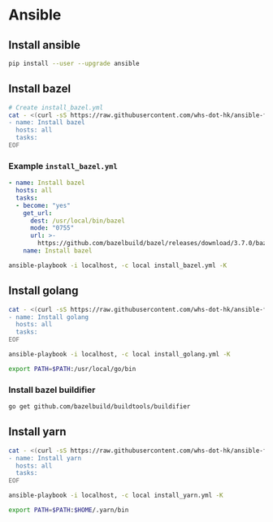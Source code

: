 # Ansible
## Install ansible
```sh
pip install --user --upgrade ansible
```

## Install bazel
```sh
# Create install_bazel.yml
cat - <(curl -sS https://raw.githubusercontent.com/whs-dot-hk/ansible-fedora-32/master/roles/bazel/tasks/main.yml | sed 's|^|  |') <<EOF > install_bazel.yml
- name: Install bazel
  hosts: all
  tasks:
EOF
```

### Example `install_bazel.yml`
```yaml
- name: Install bazel
  hosts: all
  tasks:
  - become: "yes"
    get_url:
      dest: /usr/local/bin/bazel
      mode: "0755"
      url: >-
        https://github.com/bazelbuild/bazel/releases/download/3.7.0/bazel-3.7.0-linux-x86_64
    name: Install bazel
```

```sh
ansible-playbook -i localhost, -c local install_bazel.yml -K
```

## Install golang
```sh
cat - <(curl -sS https://raw.githubusercontent.com/whs-dot-hk/ansible-fedora-32/master/roles/golang/tasks/main.yml | sed 's|^|  |') <<EOF > install_golang.yml
- name: Install golang
  hosts: all
  tasks:
EOF
```

```sh
ansible-playbook -i localhost, -c local install_golang.yml -K
```

```sh
export PATH=$PATH:/usr/local/go/bin
```

### Install bazel buildifier
```sh
go get github.com/bazelbuild/buildtools/buildifier
```

## Install yarn
```sh
cat - <(curl -sS https://raw.githubusercontent.com/whs-dot-hk/ansible-fedora-32/master/roles/yarn/tasks/main.yml | sed 's|^|  |') <<EOF > install_yarn.yml
- name: Install yarn
  hosts: all
  tasks:
EOF
```

```sh
ansible-playbook -i localhost, -c local install_yarn.yml -K
```

```sh
export PATH=$PATH:$HOME/.yarn/bin
```

